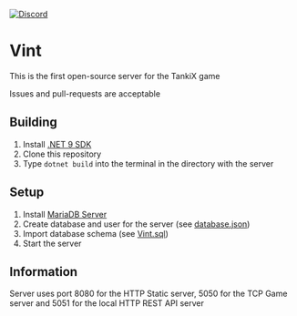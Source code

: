 [![Discord](https://img.shields.io/discord/1196050317607972934?style=for-the-badge&label=Discord&link=https%3A%2F%2Fdiscord.gg%2F2ZdJYbj7pt)](https://discord.gg/2ZdJYbj7pt)

# Vint

This is the first open-source server for the TankiX game

Issues and pull-requests are acceptable

## Building

1. Install [.NET 9 SDK](https://dotnet.microsoft.com/en-us/download/dotnet/9.0)
2. Clone this repository
3. Type `dotnet build` into the terminal in the directory with the server

## Setup

1. Install [MariaDB Server](https://mariadb.org/download/?t=mariadb&p=mariadb&r=11.2.2)
2. Create database and user for the server (see [database.json](./Resources/database.json))
3. Import database schema (see [Vint.sql](./Vint.sql))
4. Start the server

## Information

Server uses port 8080 for the HTTP Static server, 5050 for the TCP Game server and 5051 for the local HTTP REST API server
